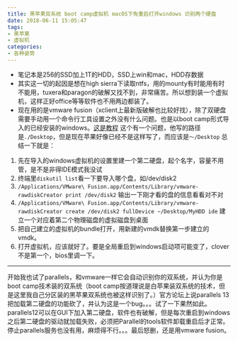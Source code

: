```yaml
---
title: 黑苹果双系统 boot camp虚拟机 macOS下免重启打开windows 识别两个硬盘
date: 2018-06-11 15:05:47
tags: 
- 黑苹果
- 虚拟机
categories: 
- 各种姿势
---
```


<!--more-->

 - 笔记本是256的SSD加上1T的HDD，SSD上win和mac，HDD存数据
 - 其实这一切的起因是想在high sierra下读取ntfs，用的mounty有时能用有时不能用，tuxera和paragon的破解又找不到，非常痛苦。所以想到装一个虚拟机，这样正好office等等软件也不用两边都装了。
 - 现在用的是vmware fusion（xclient上最新版破解也比较好找），除了双硬盘需要手动用一个命令行工具设置之外没有什么问题。也是以boot camp形式导入的已经安装的windows。[这是教程](https://communities.vmware.com/thread/337466)
这个有一个问题，他写的路径是`./Desktop`，但是现在苹果好像已经不是这样写了，而应该是`～/Desktop`
总结一下就是：
 1. 先在导入的windows虚拟机的设置里建一个第二硬盘，起个名字，容量不用管，是不是非得IDE模式我没试
 2.  终端里`diskutil list`看一下要导入哪个盘，如/dev/disk2
 3. `/Applications/VMware\ Fusion.app/Contents/Library/vmware-rawdiskCreator print /dev/disk2` 输出一下刚才看的盘的信息看看对不对
 4. `/Applications/VMware\ Fusion.app/Contents/Library/vmware-rawdiskCreator create /dev/disk2 fullDevice ~/Desktop/MyHDD ide`  建立一个对应着第二个物理磁盘的虚拟磁盘到桌面
 5. 把自己建立的虚拟机的bundle打开，用新建的vmdk替换第一步建立的vmdk。
 6. 打开虚拟机，应该就好了。要是全局重启到windows启动项可能变了，clover不是第一个，bios里调一下。


----------


开始我也试了parallels，和vmware一样它会自动识别你的双系统，并认为你是boot camp技术装的双系统（boot camp按道理说是白苹果装双系统的技术，但是这里我自己分区装的黑苹果双系统也被这样识别了。）官方论坛上说parallels 13把加载第二硬盘的功能砍了，并认为这是一个bug。。。试了一下果然如此。parallels12可以在GUI下加入第二硬盘，软件也有破解，但是每次重启到windows之后第二硬盘的驱动就加载失败，必须把Parallel的tools软件卸载重启后才正常。停止parallels服务也没有用，麻烦得不行。。。最后怒删，还是用vmware fusion。
